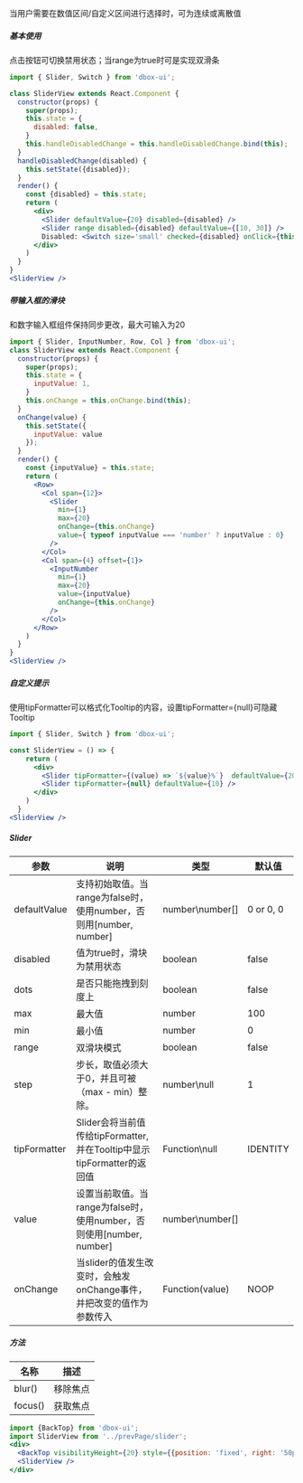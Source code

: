 当用户需要在数值区间/自定义区间进行选择时，可为连续或离散值

##### **基本使用**
点击按钮可切换禁用状态；当range为true时可是实现双滑条
```jsx
import { Slider, Switch } from 'dbox-ui';

class SliderView extends React.Component {
  constructor(props) {
    super(props);
    this.state = {
      disabled: false,
    }
    this.handleDisabledChange = this.handleDisabledChange.bind(this);
  }
  handleDisabledChange(disabled) {
    this.setState({disabled});
  }
  render() {
    const {disabled} = this.state;
    return (
      <div>
        <Slider defaultValue={20} disabled={disabled} />
        <Slider range disabled={disabled} defaultValue={[10, 30]} />
        Disabled: <Switch size='small' checked={disabled} onClick={this.handleDisabledChange} />
      </div>
    )
  }
}
<SliderView />
```

##### **带输入框的滑块**
和数字输入框组件保持同步更改，最大可输入为20
```jsx
import { Slider, InputNumber, Row, Col } from 'dbox-ui';
class SliderView extends React.Component {
  constructor(props) {
    super(props);
    this.state = {
      inputValue: 1,
    }
    this.onChange = this.onChange.bind(this);
  }
  onChange(value) {
    this.setState({
      inputValue: value
    });
  }
  render() {
    const {inputValue} = this.state;
    return (
      <Row>
        <Col span={12}>
          <Slider
            min={1}
            max={20}
            onChange={this.onChange}
            value={ typeof inputValue === 'number' ? inputValue : 0}
          />
        </Col>
        <Col span={4} offset={1}>
          <InputNumber
            min={1}
            max={20}
            value={inputValue}
            onChange={this.onChange}
          />
        </Col>
      </Row>
    )
  }
}
<SliderView />

```

##### **自定义提示**
使用tipFormatter可以格式化Tooltip的内容，设置tipFormatter={null}可隐藏Tooltip
```jsx
import { Slider, Switch } from 'dbox-ui';

const SliderView = () => {
    return (
      <div>
        <Slider tipFormatter={(value) => `${value}%`}  defaultValue={20}/>
        <Slider tipFormatter={null} defaultValue={10} />
      </div>
    )
  }
<SliderView />
```

##### **Slider**
| 参数 | 说明 | 类型 | 默认值 |
| --- | --- | --- | --- |
| defaultValue | 支持初始取值。当range为false时，使用number，否则用[number, number] | number\number[] | 0 or 0, 0 |
| disabled | 值为true时，滑块为禁用状态 | boolean | false |
| dots | 是否只能拖拽到刻度上 | boolean | false |
| max | 最大值 | number | 100 |
| min | 最小值 | number | 0 |
| range | 双滑块模式 | boolean | false |
| step | 步长，取值必须大于0，并且可被（max - min）整除。 | number\null | 1 |
| tipFormatter | Slider会将当前值传给tipFormatter,并在Tooltip中显示tipFormatter的返回值 | Function\null | IDENTITY |
| value | 设置当前取值。当range为false时，使用number，否则使用[number, number] | number\number[] |  |
| onChange | 当slider的值发生改变时，会触发onChange事件，并把改变的值作为参数传入 | Function(value) | NOOP |

##### **方法**
| 名称 | 描述 |
| --- | --- |
| blur() | 移除焦点 |
| focus() | 获取焦点 |


```jsx noeditor
import {BackTop} from 'dbox-ui';
import SliderView from '../prevPage/slider';
<div>
  <BackTop visibilityHeight={20} style={{position: 'fixed', right: '50px'}}/>
  <SliderView />
</div>
```
